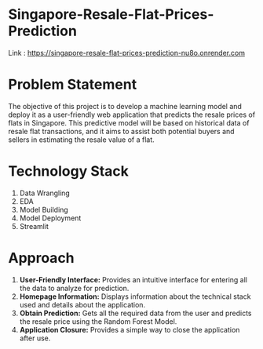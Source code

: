 # Singapore-Resale-Flat-Prices-Prediction

Link : https://singapore-resale-flat-prices-prediction-nu8o.onrender.com

# Problem Statement
The objective of this project is to develop a machine learning model and deploy it as a user-friendly web application that predicts the resale prices of flats in Singapore. This predictive model will be based on historical data of resale flat transactions, and it aims to assist both potential buyers and sellers in estimating the resale value of a flat.

# Technology Stack
1) Data Wrangling
2) EDA
3) Model Building
4) Model Deployment
5) Streamlit

# Approach
1. **User-Friendly Interface:** Provides an intuitive interface for entering all the data to analyze for prediction.
2. **Homepage Information:** Displays information about the technical stack used and details about the application.
3. **Obtain Prediction:** Gets all the required data from the user and predicts the resale price using the Random Forest Model.
4. **Application Closure:** Provides a simple way to close the application after use.

